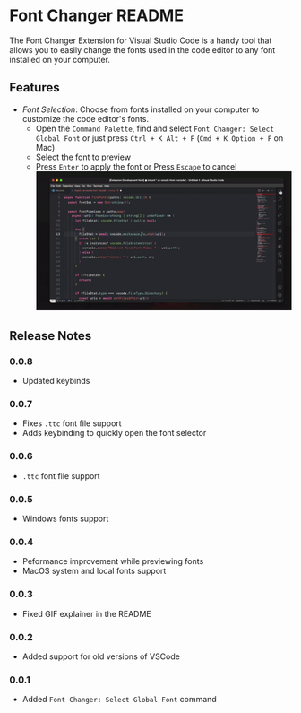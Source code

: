 # Font Changer README

The Font Changer Extension for Visual Studio Code is a handy tool that allows you to easily change the fonts used in the code editor to any font installed on your computer.

## Features

- _Font Selection_: Choose from fonts installed on your computer to customize the code editor's fonts.  
  - Open the `Command Palette`, find and select `Font Changer: Select Global Font` or just press `Ctrl + K Alt + F` (`Cmd + K Option + F` on Mac)
  - Select the font to preview
  - Press `Enter` to apply the font or Press `Escape` to cancel  
  ![Alt text](demo.gif)

## Release Notes

### 0.0.8
- Updated keybinds

### 0.0.7

- Fixes `.ttc` font file support
- Adds keybinding to quickly open the font selector

### 0.0.6

- `.ttc` font file support

### 0.0.5

- Windows fonts support

### 0.0.4

- Peformance improvement while previewing fonts
- MacOS system and local fonts support

### 0.0.3

- Fixed GIF explainer in the README

### 0.0.2

- Added support for old versions of VSCode

### 0.0.1

- Added `Font Changer: Select Global Font` command
